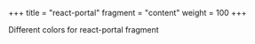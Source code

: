 +++
title = "react-portal"
fragment = "content"
weight = 100
+++

Different colors for react-portal fragment

